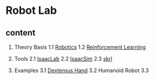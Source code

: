 # Robot Lab
## content
1. Theory Basis
1.1 [Robotics](/Theory%20Basis/robotics/README.md)
1.2 [Reinforcement Learning](/Theory%20Basis/rl/README.md)

1. Tools
2.1 [IsaacLab](/isaac_lab/README.md)
2.2 [IsaacSim](/isaac_sim/README.md)
2.3 [skrl](/skrl_doc/README.md)

1. Examples
3.1 [Dexterous Hand](/papers/README.md)
3.2 Humanoid Robot
3.3 




